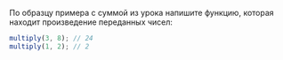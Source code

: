
По образцу примера с суммой из урока напишите функцию, которая находит произведение переданных чисел:

```typescript
multiply(3, 8); // 24
multiply(1, 2); // 2
```
